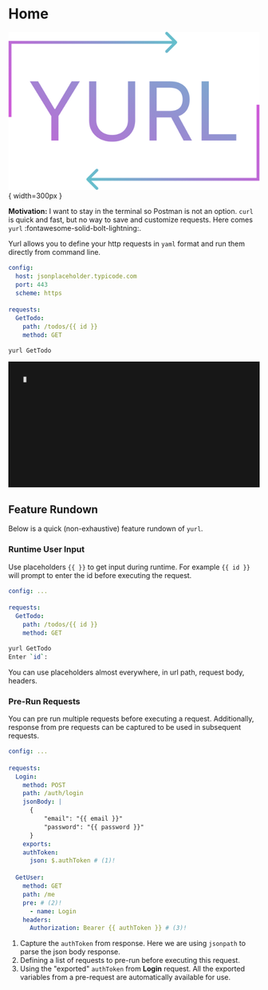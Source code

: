# Home

![](media/yurl-icon.png){ width=300px }

**Motivation:** I want to stay in the terminal so Postman is not an option. `curl` is quick and fast, but no way to save and customize requests. Here comes `yurl` :fontawesome-solid-bolt-lightning:.

Yurl allows you to define your http requests in `yaml` format and run them directly from command line.

```yaml title="http.yaml"
config:
  host: jsonplaceholder.typicode.com
  port: 443
  scheme: https

requests:
  GetTodo:
    path: /todos/{{ id }}
    method: GET
```

```bash title="bash" linenums="0"
yurl GetTodo
```

![Basic Example](./media/example-basic.gif)

## Feature Rundown

Below is a quick (non-exhaustive) feature rundown of `yurl`.

### Runtime User Input

Use placeholders `{{ }}` to get input during runtime. For example `{{ id }}` will prompt to enter the id before executing the request.

```yaml title="http.yaml"
config: ...

requests:
  GetTodo:
    path: /todos/{{ id }}
    method: GET
```

```bash linenums="0"
yurl GetTodo
Enter `id`:
```

You can use placeholders almost everywhere, in url path, request body, headers.

### Pre-Run Requests

You can pre run multiple requests before executing a request. Additionally, response from pre requests can be captured to be used in subsequent requests.

```yaml title="http.yaml"
config: ...

requests:
  Login:
    method: POST
    path: /auth/login
    jsonBody: |
      {
          "email": "{{ email }}"
          "password": "{{ password }}"
      }
    exports:
    authToken:
      json: $.authToken # (1)!

  GetUser:
    method: GET
    path: /me
    pre: # (2)!
      - name: Login
    headers:
      Authorization: Bearer {{ authToken }} # (3)!
```

1. Capture the `authToken` from response. Here we are using `jsonpath` to parse the json body response.
2. Defining a list of requests to pre-run before executing this request.
3. Using the "exported" `authToken` from **Login** request. All the exported variables from a pre-request are automatically available for use.
